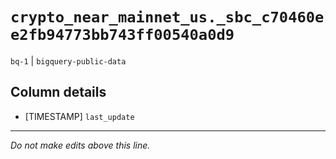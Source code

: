 # `crypto_near_mainnet_us._sbc_c70460ee2fb94773bb743ff00540a0d9`
`bq-1` | `bigquery-public-data`

## Column details
* [TIMESTAMP] `last_update`

-------------------------------------------------------------------------------
*Do not make edits above this line.*
